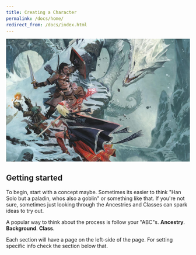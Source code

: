 ```yaml
---
title: Creating a Character
permalink: /docs/home/
redirect_from: /docs/index.html
---
```


<style>
  /*  Rollover image styles  */
  .figure {
    position: relative;
    max-width: 100%;
  }
  .figure img.image-hover {
    position: absolute;
    top: 0;
    right: 0;
    left: 0;
    bottom: 0;
    object-fit: contain;
    opacity: 0;
    transition: opacity .2s;
  }
  .figure:hover img.image-hover {
    opacity: 1;
  }
</style>


<script src="https://scripts.sirv.com/sirvjs/v3/sirv.js"></script>
<div class="figure">
  <img class="Sirv image-main" src="/assets/img/scene1.jpg" data-src="/assets/img/scene1.jpg">
  <img class="Sirv image-hover" data-src="/assets/img/scene2.jpg">
</div>


## Getting started

To begin, start with a concept maybe. Sometimes its easier to think "Han Solo but a paladin, whos also a goblin" or something like that. If you're not sure, sometimes just looking through the Ancestries and Classes can spark ideas to try out. 

A popular way to think about the process is follow your "ABC"s. **Ancestry**. **Background**. **Class**. 

Each section will have a page on the left-side of the page. For setting specific info check the section below that. 

